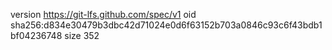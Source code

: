 version https://git-lfs.github.com/spec/v1
oid sha256:d834e30479b3dbc42d71024e0d6f63152b703a0846c93c6f43bdb1bf04236748
size 352
